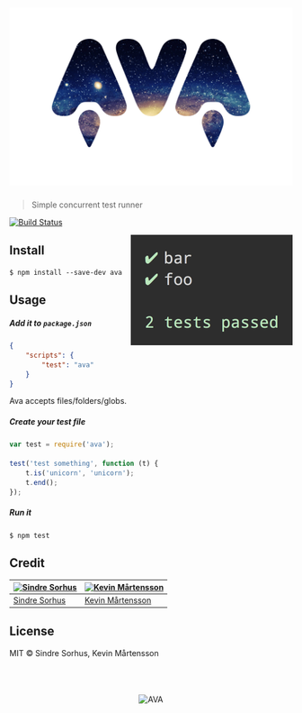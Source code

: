 # ![AVA](media/header.png)

> Simple concurrent test runner

[![Build Status](https://travis-ci.org/sindresorhus/ava.svg?branch=master)](https://travis-ci.org/sindresorhus/ava)

<img width="288" align="right" src="screenshot.png">

## Install

```
$ npm install --save-dev ava
```


## Usage

##### Add it to `package.json`

```json
{
	"scripts": {
		"test": "ava"
	}
}
```

Ava accepts files/folders/globs.


##### Create your test file

```js
var test = require('ava');

test('test something', function (t) {
	t.is('unicorn', 'unicorn');
	t.end();
});
```

##### Run it

```
$ npm test
```


## Credit

[![Sindre Sorhus](http://gravatar.com/avatar/d36a92237c75c5337c17b60d90686bf9?s=120)](http://sindresorhus.com) | [![Kevin Mårtensson](http://gravatar.com/avatar/48fa294e3cd41680b80d3ed6345c7b4d?s=120)](https://github.com/kevva)
---|---
[Sindre Sorhus](http://sindresorhus.com) | [Kevin Mårtensson](https://github.com/kevva)


## License

MIT © Sindre Sorhus, Kevin Mårtensson


<div align="center">
	<br>
	<br>
	<br>
	<img src="https://cdn.rawgit.com/sindresorhus/ava/2dba39f904b6b771fae390e3c294bd1dccfe1ec2/media/logo.svg" width="200" alt="AVA">
	<br>
	<br>
</div>
